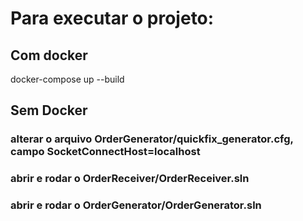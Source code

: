 # Para executar o projeto:

## Com docker

docker-compose up --build

## Sem Docker

### alterar o arquivo OrderGenerator/quickfix_generator.cfg, campo SocketConnectHost=localhost
### abrir e rodar o OrderReceiver/OrderReceiver.sln
### abrir e rodar o OrderGenerator/OrderGenerator.sln

